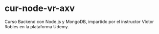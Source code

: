 # cur-node-vr-axv
Curso Backend con Node.js y MongoDB, impartido por el instructor Víctor Robles en la plataforma Udemy.

